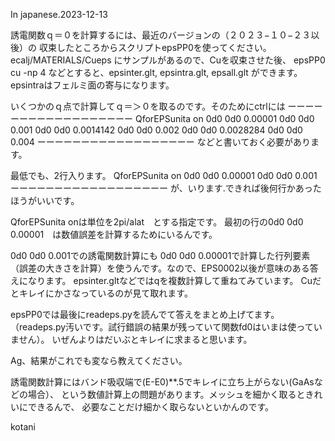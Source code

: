 In japanese.2023-12-13

誘電関数ｑ＝０を計算するには、最近のバージョンの（２０２３−１０−２３以後）の
収束したところからスクリプトepsPP0を使ってください。
ecalj/MATERIALS/Cueps
にサンプルがあるので、Cuを収束させた後、
epsPP0 cu -np 4
などとすると、epsinter.glt, epsintra.glt, epsall.glt
ができます。epsintraはフェルミ面の寄与になります。

いくつかのｑ点で計算してｑ＝＞０を取るのです。そのためにctrlには
ーーーーーーーーーーーーーーーーーー
QforEPSunita on
<QforEPS>
 0d0 0d0 0.00001
 0d0 0d0 0.001
 0d0 0d0 0.0014142
 0d0 0d0 0.002
 0d0 0d0 0.0028284
 0d0 0d0 0.004
</QforEPS>
ーーーーーーーーーーーーーーーーーー
などと書いておく必要があります。


最低でも、2行入ります。
QforEPSunita on
<QforEPS>
 0d0 0d0 0.00001
 0d0 0d0 0.001
</QforEPS>
ーーーーーーーーーーーーーーーーーー
が、いります.できれば後何行かあったほうがいいです。

QforEPSunita onは単位を2pi/alat　とする指定です。
最初の行の0d0 0d0 0.00001　は数値誤差を計算するためにいるんです。

 0d0 0d0 0.001での誘電関数計算にも 0d0 0d0 0.00001で計算した行列要素（誤差の大きさを計算）を使うんです。なので、EPS0002以後が意味のある答えになります。
epsinter.gltなどではqを複数計算して重ねてみています。
Cuだとキレイにかさなっているのが見て取れます。

epsPP0では最後にreadeps.pyを読んでて答えをまとめ上げてます。
（readeps.py汚いです。試行錯誤の結果が残っていて関数fd0はいまは使っていません）。
いぜんよりはだいぶとキレイに求まると思います。

Ag、結果がこれでも変なら教えてください。

誘電関数計算にはバンド吸収端で(E-E0)**.5でキレイに立ち上がらない(GaAsなどの場合）、
という数値計算上の問題があります。メッシュを細かく取るときれいにできるんで、
必要なことだけ細かく取らないといかんのです。


kotani
